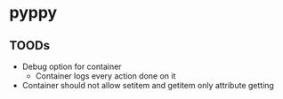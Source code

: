 # pyppy

## TOODs
* Debug option for container
    * Container logs every action done on it 
* Container should not allow setitem and getitem only attribute getting